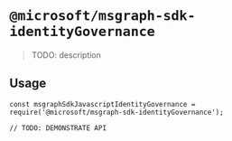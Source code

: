 # `@microsoft/msgraph-sdk-identityGovernance`

> TODO: description

## Usage

```
const msgraphSdkJavascriptIdentityGovernance = require('@microsoft/msgraph-sdk-identityGovernance');

// TODO: DEMONSTRATE API
```
